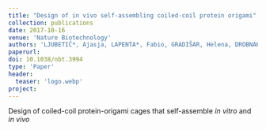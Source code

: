 ```yaml
---
title: "Design of in vivo self-assembling coiled-coil protein origami"
collection: publications
date: 2017-10-16
venue: 'Nature Biotechnology'
authors: 'LJUBETIČ*, Ajasja, LAPENTA*, Fabio, GRADIŠAR, Helena, DROBNAK, Igor, AUPIČ, Jana, STRMŠEK, Žiga, LAINŠČEK, Duško, HAFNER BRATKOVIČ, Iva, MAJERLE, Andreja, KRIVEC, Nuša, BENČINA, Mojca, PISANSKI, Tomaž, ĆIRKOVIĆ-VELIČKOVIĆ, Tanja, ROUND, Adam R., CARAZO, José María, MELERO, Roberto, JERALA, Roman'
paperurl: 
doi: 10.1038/nbt.3994
type: 'Paper'
header:
  teaser: 'logo.webp'
project: 
---
```


Design of coiled-coil protein-origami cages that self-assemble _in vitro_ and _in vivo_